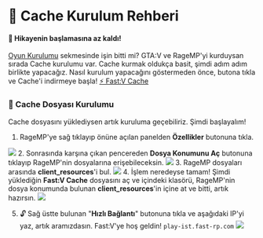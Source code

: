 # 💾 Cache Kurulum Rehberi

#### 🔰 Hikayenin başlamasına az kaldı!
[Oyun Kurulumu](https://hub.fast-rp.com/wiki/installing-game) sekmesinde işin bitti mi? GTA:V ve RageMP'yi kurduysan sırada Cache kurulumu var.
Cache kurmak oldukça basit, şimdi adım adım birlikte yapacağız. Nasıl kurulum yapacağını göstermeden önce, butona tıkla ve Cache'i indirmeye başla!
[⚡  Fast:V Cache 
](https://cache.fast-rp.com)


### 🚀 Cache Dosyası Kurulumu
Cache dosyasını yüklediysen artık kuruluma geçebiliriz. Şimdi başlayalım!
1. RageMP'ye sağ tıklayıp önüne açılan panelden **Özellikler** butonuna tıkla.

![](https://github.com/fastroleplay/wiki/blob/main/images/cachestep1.png?raw=true)
2. Sonrasında karşına çıkan pencereden **Dosya Konumunu Aç** butonuna tıklayıp RageMP'nin dosyalarına erişebileceksin.
![](https://github.com/fastroleplay/wiki/blob/main/images/cachestep2.png?raw=true)
3. RageMP dosyaları arasında **client_resources**'i bul.
![](https://github.com/fastroleplay/wiki/blob/main/images/cachestep3.png?raw=true)
4. İşlem neredeyse tamam! Şimdi yüklediğin **Fast:V Cache** dosyasını aç ve içindeki klasörü, RageMP'nin dosya konumunda bulunan **client_resources**'in içine at ve bitti, artık hazırsın.
![](https://github.com/fastroleplay/wiki/blob/main/images/cachestep4.png?raw=true)


5. 🔓 Sağ üstte bulunan "**Hızlı Bağlantı**" butonuna tıkla ve aşağıdaki IP'yi yaz, artık aramızdasın. Fast:V'ye hoş geldin!
```play-ist.fast-rp.com```
![](https://raw.githubusercontent.com/fastroleplay/wiki/refs/heads/main/images/ragemplogin.png)